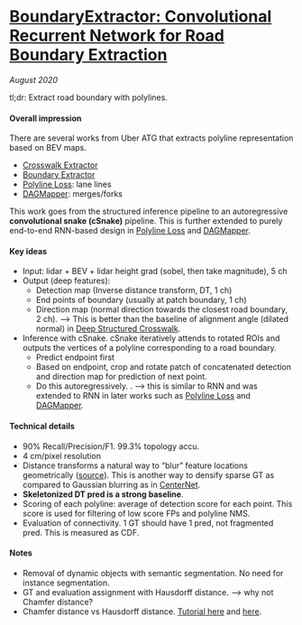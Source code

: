 # [BoundaryExtractor: Convolutional Recurrent Network for Road Boundary Extraction](http://openaccess.thecvf.com/content_CVPR_2019/html/Liang_Convolutional_Recurrent_Network_for_Road_Boundary_Extraction_CVPR_2019_paper.html)

_August 2020_

tl;dr: Extract road boundary with polylines. 

#### Overall impression
There are several works from Uber ATG that extracts polyline representation based on BEV maps.

- [Crosswalk Extractor](deep_structured_crosswalk.md)
- [Boundary Extractor](boundary_extractor.md)
- [Polyline Loss](hran.md): lane lines
- [DAGMapper](dagmapper.md): merges/forks

This work goes from the structured inference pipeline to an autoregressive **convolutional snake (cSnake)** pipeline. This is further extended to purely end-to-end RNN-based design in [Polyline Loss](hran.md) and [DAGMapper](dagmapper.md).

#### Key ideas
- Input: lidar + BEV + lidar height grad (sobel, then take magnitude), 5 ch
- Output (deep features):
	- Detection map (Inverse distance transform, DT, 1 ch)
	- End points of boundary (usually at patch boundary, 1 ch)
	- Direction map (normal direction towards the closest road boundary, 2 ch). --> This is better than the baseline of alignment angle (dilated normal) in [Deep Structured Crosswalk](deep_structured_crosswalk.md).
- Inference with cSnake. cSnake iteratively attends to rotated ROIs and outputs the vertices of a polyline corresponding to a road boundary.
	- Predict endpoint first
	- Based on endpoint, crop and rotate patch of concatenated detection and direction map for prediction of next point.
	- Do this autoregressively. . --> this is similar to RNN and was extended to RNN in later works such as [Polyline Loss](hran.md) and [DAGMapper](dagmapper.md).

#### Technical details
- 90% Recall/Precision/F1. 99.3% topology accu.
- 4 cm/pixel resolution
- Distance transforms a natural way to “blur” feature locations geometrically ([source](https://www.cs.cornell.edu/courses/cs664/2008sp/handouts/cs664-7-dtrans.pdf)). This is another way to densify sparse GT as compared to Gaussian blurring as in [CenterNet](centernet.md).
- **Skeletonized DT pred is a strong baseline**.
- Scoring of each polyline: average of detection score for each point. This score is used for filtering of low score FPs and polyline NMS.
- Evaluation of connectivity. 1 GT should have 1 pred, not fragmented pred. This is measured as CDF. 

#### Notes
- Removal of dynamic objects with semantic segmentation. No need for instance segmentation.
- GT and evaluation assignment with Hausdorff distance. --> why not Chamfer distance?
- Chamfer distance vs Hausdorff distance. [Tutorial here](https://www.cs.cornell.edu/courses/cs664/2008sp/handouts/cs664-8-binary-matching.pdf) and [here](https://courses.cs.washington.edu/courses/cse577/04sp/notes/dtrans-tutorial-2004.pdf).
